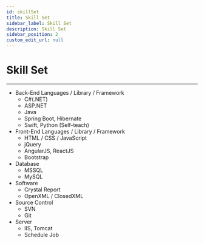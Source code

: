 ```yaml
---
id: skillSet
title: Skill Set
sidebar_label: Skill Set
description: Skill Set
sidebar_position: 2
custom_edit_url: null
---
```


# Skill Set

---

- Back-End Languages / Library / Framework
  - C#(.NET)
  - ASP.NET
  - Java
  - Spring Boot, Hibernate
  - Swift, Python (Self-teach)
- Front-End Languages / Library / Framework
  - HTML / CSS / JavaScript
  - jQuery
  - AngularJS, ReactJS
  - Bootstrap
- Database
  - MSSQL
  - MySQL
- Software
  - Crystal Report
  - OpenXML / ClosedXML
- Source Control
  - SVN
  - Git
- Server
  - IIS, Tomcat
  - Schedule Job

<!-- ## [^c#]

[^c#]: C# Language -->
